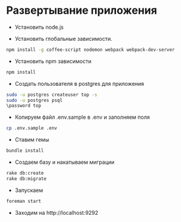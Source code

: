 # Развертывание приложения

* Установить node.js

* Установить глобальные зависимости.
```sh
npm install -g coffee-script nodemon webpack webpack-dev-server
```

* Установить npm зависимости
```sh
npm install
```

* Создать пользователя в postgres для приложения
```sh
sudo -u postgres createuser top -s
sudo -u postgres psql
\password top
```

* Копируем файл .env.sample в .env и заполняем поля
```sh
cp .env.sample .env
```

* Ставим гемы
```sh
bundle install
```

* Создаем базу и накатываем миграции
```sh
rake db:create
rake db:migrate
```

* Запускаем
```sh
foreman start
```

* Заходим на http://localhost:9292
